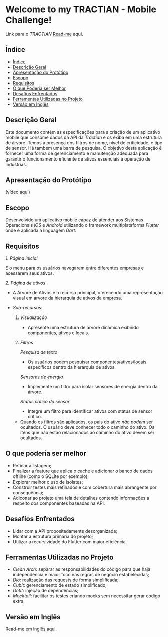 # Welcome to my TRACTIAN - Mobile Challenge!

Link para o *TRACTIAN* [Read-me](https://github.com/tractian/challenges/blob/main/mobile/README.md) aqui.

## Índice

-   [Índice](https://github.com/lucasmpimentel/tractian_challenge/blob/main/README-ptBR.md#%C3%ADndice)
-   [Descrição Geral](https://github.com/lucasmpimentel/tractian_challenge/blob/main/README-ptBR.md#descri%C3%A7%C3%A3o-geral)
-   [Apresentação do Protótipo](https://github.com/lucasmpimentel/tractian_challenge/blob/main/README-ptBR.md#apresenta%C3%A7%C3%A3o-do-prot%C3%B3tipo)
-   [Escopo](https://github.com/lucasmpimentel/tractian_challenge/blob/main/README-ptBR.md#escopo)
-   [Requisitos](https://github.com/lucasmpimentel/tractian_challenge/blob/main/README-ptBR.md#requisitos)
-   [O que Poderia ser Melhor](https://github.com/lucasmpimentel/tractian_challenge/blob/main/README-ptBR.md#o-que-poderia-ser-melhor)
-   [Desafios Enfrentados](https://github.com/lucasmpimentel/tractian_challenge/blob/main/README-ptBR.md#desafios-enfrentados)
-   [Ferramentas Utilizadas no Projeto](https://github.com/lucasmpimentel/tractian_challenge/blob/main/README-ptBR.md#ferramentas-utilizadas-no-projeto)
-   [Versão em Inglês](https://github.com/lucasmpimentel/tractian_challenge/blob/main/README-ptBR.md#vers%C3%A3o-em-ingl%C3%AAs)

## Descrição Geral

Este documento contém as especificações para a criação de um aplicativo mobile que consome dados da API da *Tractian* e os exiba em uma estrutura de árvore. Temos a presença dos filtros de nome, nível de criticidade, e tipo de sensor. Há também uma barra de pesquisa.
O objetivo desta aplicação é fornecer uma forma de gerenciamento e manutenção adequada para garantir o funcionamento eficiente de ativos essenciais à operação de indústrias.

## Apresentação do Protótipo

(vídeo aqui)

## Escopo

Desenvolvido um aplicativo mobile capaz de atender aos Sistemas Operacionais *iOS* e *Android* utilizando o framework multiplataforma *Flutter* onde é aplicada a linguagem *Dart*. 
 
 
## Requisitos

*1. Página inicial*

É o menu para os usuários navegarem entre diferentes empresas e acessarem seus ativos.

*2. Página de ativos*

-   A Árvore de Ativos é o recurso principal, oferecendo uma representação visual em árvore da hierarquia de ativos da empresa.
-   *Sub-recursos:*
    
    1.  *Visualização*
        
        -   Apresente uma estrutura de árvore dinâmica exibindo componentes, ativos e locais.
    2.  *Filtros*
        
        *Pesquisa de texto*
        
        -   Os usuários podem pesquisar componentes/ativos/locais específicos dentro da hierarquia de ativos.
        
        *Sensores de energia*
        
        -   Implemente um filtro para isolar sensores de energia dentro da árvore.
        
        *Status crítico do sensor*
        
        -   Integre um filtro para identificar ativos com status de sensor crítico.
    
    -   Quando os filtros são aplicados, os pais do ativo *não podem* ser ocultados. O usuário deve conhecer todo o caminho do ativo. Os itens que não estão relacionados ao caminho do ativo devem ser ocultados.

## O que poderia ser melhor

 - Refinar a listagem;
 - Finalizar a feature que aplica o cache e adicionar o banco de dados offline (como o SQLite por exemplo);
 - Explorar melhor o uso de isolates;
 - Construir testes mais refinados e com cobertura mais abrangente por consequência;
 - Adiconar ao projeto uma tela de detalhes contendo informações a respeito dos componentes baseadas na API.


## Desafios Enfrentados

 - Lidar com a API propositadamente desorganizada;
 - Montar a estrutura primária do projeto;
 - Utilizar a recursividade do Flutter com maior eficiência.

## Ferramentas Utilizadas no Projeto

 - *Clean Arch*: separar as responsabilidades do código para que haja independência e maior foco nas regras de negócio estabelecidas;
 - *Dio*: realização das requests de forma simplificada;
 - *Cubit*: gerenciamento de estado simplificado;
 - *GetIt*: injeção de dependências;
 - *Mocktail*: facilitar os testes criando mocks sem necessitar gerar código extra.

## Versão em Inglês

Read-me em inglês [aqui](https://github.com/lucasmpimentel/tractian_challenge/blob/main/README.md).
